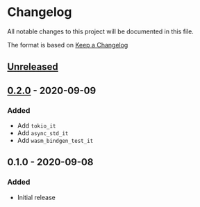 # Changelog
All notable changes to this project will be documented in this file.

The format is based on [Keep a Changelog](http://keepachangelog.com/en/1.0.0/)

## [Unreleased]

## [0.2.0] - 2020-09-09
### Added
* Add `tokio_it`
* Add `async_std_it`
* Add `wasm_bindgen_test_it`

## 0.1.0 - 2020-09-08
### Added
* Initial release

[Unreleased]: https://github.com/nwtgck/specit-rust/compare/v0.1.0...HEAD
[0.2.0]: https://github.com/nwtgck/specit-rust/compare/v0.1.0...v0.2.0
